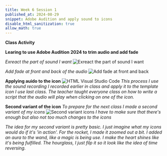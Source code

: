 ```yaml
---
title: Week 6 Session 1
published_at: 2024-08-29
snippet: Adobe Audition and apply sound to icons
disable_html_sanitization: true
allow_math: true
---
```


**Class Activity**

**Learing to use Adobe Audition 2024 to trim audio and add fade**

*Exreact the part of sound I want*
![Exreact the part of sound I want](Sound1.png)

*Add fade at front and back of the audio*
![Add fade at front and back](Sound2.png)

**Applying auido to the icon**
![HTML Visual Studio Code](HTML3.png)
*This process I use the sound recording I recorded earlier in class and apply it to the template icon I use last class. The teacher taught everyone class on how to write a script that the audio will play when clicking on one of the icon.*

**Second variant of the icon**
*To prepare for the next class I made a second variant of my icons*
![Second variant icons](IconVariant.png)
*I have to make sure that there's enough but also not too much changes to the icons*

*The idea for my second variant is pretty basic. I just imagine what my icons would do if it's 'in action'. For the rocket, I made it zoomed out a bit. I added an aura to the wand, like a magic is being use. I make the heart shines like it's being fulfilled. The hourglass, I just filp it so it look like the idea of time reversing.*